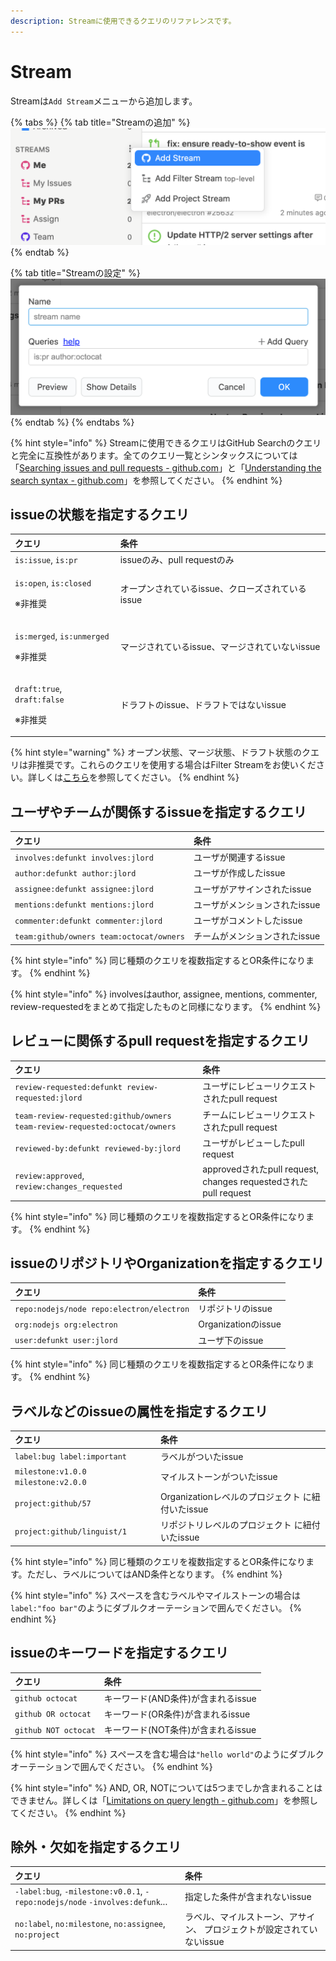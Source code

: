 ```yaml
---
description: Streamに使用できるクエリのリファレンスです。
---
```


# Stream

Streamは`Add Stream`メニューから追加します。

{% tabs %}
{% tab title="Streamの追加" %}
![](../.gitbook/assets/09_add_stream1.png)
{% endtab %}

{% tab title="Streamの設定" %}
![](../.gitbook/assets/09_add_stream2.png)
{% endtab %}
{% endtabs %}

{% hint style="info" %}
Streamに使用できるクエリはGitHub Searchのクエリと完全に互換性があります。全てのクエリ一覧とシンタックスについては「[Searching issues and pull requests - github.com](https://docs.github.com/en/github/searching-for-information-on-github/searching-issues-and-pull-requests)」と「[Understanding the search syntax - github.com](https://docs.github.com/en/github/searching-for-information-on-github/understanding-the-search-syntax)」を参照してください。
{% endhint %}

## issueの状態を指定するクエリ <a id="is-query"></a>

<table>
  <thead>
    <tr>
      <th style="text-align:left">&#x30AF;&#x30A8;&#x30EA;</th>
      <th style="text-align:left">&#x6761;&#x4EF6;</th>
    </tr>
  </thead>
  <tbody>
    <tr>
      <td style="text-align:left"><code>is:issue</code>, <code>is:pr</code>
      </td>
      <td style="text-align:left">issue&#x306E;&#x307F;&#x3001;pull request&#x306E;&#x307F;</td>
    </tr>
    <tr>
      <td style="text-align:left">
        <p><code>is:open</code>, <code>is:closed</code>
        </p>
        <p>&#x203B;&#x975E;&#x63A8;&#x5968;</p>
      </td>
      <td style="text-align:left">&#x30AA;&#x30FC;&#x30D7;&#x30F3;&#x3055;&#x308C;&#x3066;&#x3044;&#x308B;issue&#x3001;&#x30AF;&#x30ED;&#x30FC;&#x30BA;&#x3055;&#x308C;&#x3066;&#x3044;&#x308B;issue</td>
    </tr>
    <tr>
      <td style="text-align:left">
        <p><code>is:merged</code>, <code>is:unmerged</code>
        </p>
        <p>&#x203B;&#x975E;&#x63A8;&#x5968;</p>
      </td>
      <td style="text-align:left">&#x30DE;&#x30FC;&#x30B8;&#x3055;&#x308C;&#x3066;&#x3044;&#x308B;issue&#x3001;&#x30DE;&#x30FC;&#x30B8;&#x3055;&#x308C;&#x3066;&#x3044;&#x306A;&#x3044;issue</td>
    </tr>
    <tr>
      <td style="text-align:left">
        <p><code>draft:true</code>, <code>draft:false</code>
        </p>
        <p>&#x203B;&#x975E;&#x63A8;&#x5968;</p>
      </td>
      <td style="text-align:left">&#x30C9;&#x30E9;&#x30D5;&#x30C8;&#x306E;issue&#x3001;&#x30C9;&#x30E9;&#x30D5;&#x30C8;&#x3067;&#x306F;&#x306A;&#x3044;issue</td>
    </tr>
  </tbody>
</table>

{% hint style="warning" %}
オープン状態、マージ状態、ドラフト状態のクエリは非推奨です。これらのクエリを使用する場合はFilter Streamをお使いください。詳しくは[こちら](../usecase/stream-query.md#open-issue)を参照してください。
{% endhint %}

## ユーザやチームが関係するissueを指定するクエリ <a id="involves-query"></a>

| クエリ | 条件 |
| :--- | :--- |
| `involves:defunkt involves:jlord` | ユーザが関連するissue |
| `author:defunkt author:jlord` | ユーザが作成したissue |
| `assignee:defunkt assignee:jlord` | ユーザがアサインされたissue |
| `mentions:defunkt mentions:jlord` | ユーザがメンションされたissue |
| `commenter:defunkt commenter:jlord` | ユーザがコメントしたissue |
| `team:github/owners team:octocat/owners` | チームがメンションされたissue |

{% hint style="info" %}
同じ種類のクエリを複数指定するとOR条件になります。
{% endhint %}

{% hint style="info" %}
involvesはauthor, assignee, mentions, commenter, review-requestedをまとめて指定したものと同様になります。
{% endhint %}

## レビューに関係するpull requestを指定するクエリ <a id="review-query"></a>

| クエリ | 条件 |
| :--- | :--- |
| `review-requested:defunkt review-requested:jlord` | ユーザにレビューリクエストされたpull request |
| `team-review-requested:github/owners team-review-requested:octocat/owners` | チームにレビューリクエストされたpull request |
| `reviewed-by:defunkt reviewed-by:jlord` | ユーザがレビューしたpull request |
| `review:approved`, `review:changes_requested` | approvedされたpull request, changes requestedされたpull request |

{% hint style="info" %}
同じ種類のクエリを複数指定するとOR条件になります。
{% endhint %}

## issueのリポジトリやOrganizationを指定するクエリ <a id="repo-query"></a>

| クエリ | 条件 |
| :--- | :--- |
| `repo:nodejs/node repo:electron/electron` | リポジトリのissue |
| `org:nodejs org:electron` | Organizationのissue |
| `user:defunkt user:jlord` | ユーザ下のissue |

{% hint style="info" %}
同じ種類のクエリを複数指定するとOR条件になります。
{% endhint %}

## ラベルなどのissueの属性を指定するクエリ <a id="label-query"></a>

| クエリ | 条件 |
| :--- | :--- |
| `label:bug label:important` | ラベルがついたissue |
| `milestone:v1.0.0 milestone:v2.0.0` | マイルストーンがついたissue |
| `project:github/57` | Organizationレベルのプロジェクト に紐付いたissue |
| `project:github/linguist/1` | リポジトリレベルのプロジェクト に紐付いたissue |

{% hint style="info" %}
同じ種類のクエリを複数指定するとOR条件になります。ただし、ラベルについてはAND条件となります。
{% endhint %}

{% hint style="info" %}
スペースを含むラベルやマイルストーンの場合は`label:"foo bar"`のようにダブルクオーテーションで囲んでください。
{% endhint %}

## issueのキーワードを指定するクエリ <a id="keyword-query"></a>

| クエリ | 条件 |
| :--- | :--- |
| `github octocat` | キーワード\(AND条件\)が含まれるissue |
| `github OR octocat` | キーワード\(OR条件\)が含まれるissue |
| `github NOT octocat` | キーワード\(NOT条件\)が含まれるissue |

{% hint style="info" %}
スペースを含む場合は`"hello world"`のようにダブルクオーテーションで囲んでください。
{% endhint %}

{% hint style="info" %}
AND, OR, NOTについては5つまでしか含まれることはできません。詳しくは「[Limitations on query length - github.com](https://docs.github.com/en/github/searching-for-information-on-github/troubleshooting-search-queries#limitations-on-query-length)」を参照してください。
{% endhint %}

## 除外・欠如を指定するクエリ <a id="exclude-query"></a>

| クエリ | 条件 |
| :--- | :--- |
| `-label:bug`,  `-milestone:v0.0.1`,  `-repo:nodejs/node` `-involves:defunk`... | 指定した条件が含まれないissue |
| `no:label`, `no:milestone`,  `no:assignee`, `no:project` | ラベル、マイルストーン、アサイン、 プロジェクトが設定されていないissue |

